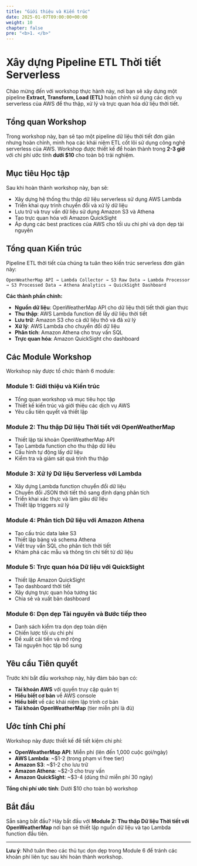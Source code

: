 ```yaml
---
title: "Giới thiệu và Kiến trúc"
date: 2025-01-07T09:00:00+00:00
weight: 10
chapter: false
pre: "<b>1. </b>"
---
```


# Xây dựng Pipeline ETL Thời tiết Serverless

Chào mừng đến với workshop thực hành này, nơi bạn sẽ xây dựng một pipeline **Extract, Transform, Load (ETL)** hoàn chỉnh sử dụng các dịch vụ serverless của AWS để thu thập, xử lý và trực quan hóa dữ liệu thời tiết.

## Tổng quan Workshop

Trong workshop này, bạn sẽ tạo một pipeline dữ liệu thời tiết đơn giản nhưng hoàn chỉnh, minh họa các khái niệm ETL cốt lõi sử dụng công nghệ serverless của AWS. Workshop được thiết kế để hoàn thành trong **2-3 giờ** với chi phí ước tính **dưới $10** cho toàn bộ trải nghiệm.

## Mục tiêu Học tập

Sau khi hoàn thành workshop này, bạn sẽ:

- Xây dựng hệ thống thu thập dữ liệu serverless sử dụng AWS Lambda
- Triển khai quy trình chuyển đổi và xử lý dữ liệu
- Lưu trữ và truy vấn dữ liệu sử dụng Amazon S3 và Athena
- Tạo trực quan hóa với Amazon QuickSight
- Áp dụng các best practices của AWS cho tối ưu chi phí và dọn dẹp tài nguyên

## Tổng quan Kiến trúc

Pipeline ETL thời tiết của chúng ta tuân theo kiến trúc serverless đơn giản này:

```
OpenWeatherMap API → Lambda Collector → S3 Raw Data → Lambda Processor → S3 Processed Data → Athena Analytics → QuickSight Dashboard
```

**Các thành phần chính:**

- **Nguồn dữ liệu**: OpenWeatherMap API cho dữ liệu thời tiết thời gian thực
- **Thu thập**: AWS Lambda function để lấy dữ liệu thời tiết
- **Lưu trữ**: Amazon S3 cho cả dữ liệu thô và đã xử lý
- **Xử lý**: AWS Lambda cho chuyển đổi dữ liệu
- **Phân tích**: Amazon Athena cho truy vấn SQL
- **Trực quan hóa**: Amazon QuickSight cho dashboard

## Các Module Workshop

Workshop này được tổ chức thành 6 module:

### **Module 1: Giới thiệu và Kiến trúc**

- Tổng quan workshop và mục tiêu học tập
- Thiết kế kiến trúc và giới thiệu các dịch vụ AWS
- Yêu cầu tiên quyết và thiết lập

### **Module 2: Thu thập Dữ liệu Thời tiết với OpenWeatherMap**

- Thiết lập tài khoản OpenWeatherMap API
- Tạo Lambda function cho thu thập dữ liệu
- Cấu hình tự động lấy dữ liệu
- Kiểm tra và giám sát quá trình thu thập

### **Module 3: Xử lý Dữ liệu Serverless với Lambda**

- Xây dựng Lambda function chuyển đổi dữ liệu
- Chuyển đổi JSON thời tiết thô sang định dạng phân tích
- Triển khai xác thực và làm giàu dữ liệu
- Thiết lập triggers xử lý

### **Module 4: Phân tích Dữ liệu với Amazon Athena**

- Tạo cấu trúc data lake S3
- Thiết lập bảng và schema Athena
- Viết truy vấn SQL cho phân tích thời tiết
- Khám phá các mẫu và thông tin chi tiết từ dữ liệu

### **Module 5: Trực quan hóa Dữ liệu với QuickSight**

- Thiết lập Amazon QuickSight
- Tạo dashboard thời tiết
- Xây dựng trực quan hóa tương tác
- Chia sẻ và xuất bản dashboard

### **Module 6: Dọn dẹp Tài nguyên và Bước tiếp theo**

- Danh sách kiểm tra dọn dẹp toàn diện
- Chiến lược tối ưu chi phí
- Đề xuất cải tiến và mở rộng
- Tài nguyên học tập bổ sung

## Yêu cầu Tiên quyết

Trước khi bắt đầu workshop này, hãy đảm bảo bạn có:

- **Tài khoản AWS** với quyền truy cập quản trị
- **Hiểu biết cơ bản** về AWS console
- **Hiểu biết** về các khái niệm lập trình cơ bản
- **Tài khoản OpenWeatherMap** (tier miễn phí là đủ)

## Ước tính Chi phí

Workshop này được thiết kế để tiết kiệm chi phí:

- **OpenWeatherMap API**: Miễn phí (lên đến 1,000 cuộc gọi/ngày)
- **AWS Lambda**: ~$1-2 (trong phạm vi free tier)
- **Amazon S3**: ~$1-2 cho lưu trữ
- **Amazon Athena**: ~$2-3 cho truy vấn
- **Amazon QuickSight**: ~$3-4 (dùng thử miễn phí 30 ngày)

**Tổng chi phí ước tính**: Dưới $10 cho toàn bộ workshop

## Bắt đầu

Sẵn sàng bắt đầu? Hãy bắt đầu với **Module 2: Thu thập Dữ liệu Thời tiết với OpenWeatherMap** nơi bạn sẽ thiết lập nguồn dữ liệu và tạo Lambda function đầu tiên.

---

**Lưu ý**: Nhớ tuân theo các thủ tục dọn dẹp trong Module 6 để tránh các khoản phí liên tục sau khi hoàn thành workshop.

